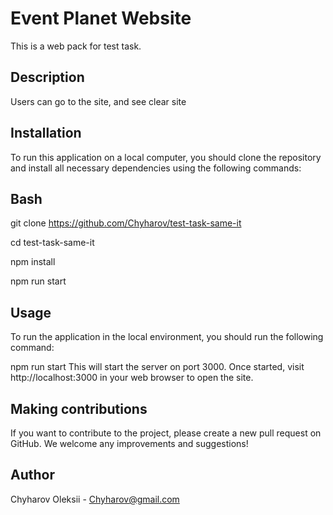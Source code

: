 # Event Planet Website

This is a web pack for test task.

## Description

Users can go to the site, and see clear site

## Installation

To run this application on a local computer, you should clone the repository and
install all necessary dependencies using the following commands:

## Bash

git clone https://github.com/Chyharov/test-task-same-it

cd test-task-same-it

npm install

npm run start

## Usage

To run the application in the local environment, you should run the following
command:

npm run start This will start the server on port 3000. Once started, visit
http://localhost:3000 in your web browser to open the site.

## Making contributions

If you want to contribute to the project, please create a new pull request on
GitHub. We welcome any improvements and suggestions!

## Author

Chyharov Oleksii - Chyharov@gmail.com
